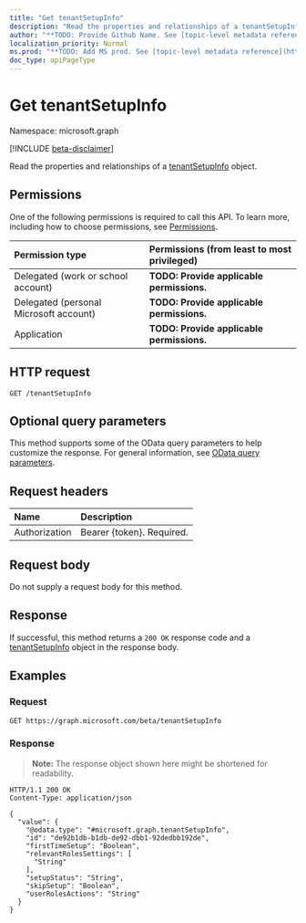 ```yaml
---
title: "Get tenantSetupInfo"
description: "Read the properties and relationships of a tenantSetupInfo object."
author: "**TODO: Provide Github Name. See [topic-level metadata reference](https://msgo.azurewebsites.net/add/document/guidelines/metadata.html#topic-level-metadata)**"
localization_priority: Normal
ms.prod: "**TODO: Add MS prod. See [topic-level metadata reference](https://msgo.azurewebsites.net/add/document/guidelines/metadata.html#topic-level-metadata)**"
doc_type: apiPageType
---
```


# Get tenantSetupInfo
Namespace: microsoft.graph

[!INCLUDE [beta-disclaimer](../../includes/beta-disclaimer.md)]

Read the properties and relationships of a [tenantSetupInfo](../resources/tenantsetupinfo.md) object.

## Permissions
One of the following permissions is required to call this API. To learn more, including how to choose permissions, see [Permissions](/graph/permissions-reference).

|Permission type|Permissions (from least to most privileged)|
|:---|:---|
|Delegated (work or school account)|**TODO: Provide applicable permissions.**|
|Delegated (personal Microsoft account)|**TODO: Provide applicable permissions.**|
|Application|**TODO: Provide applicable permissions.**|

## HTTP request

<!-- {
  "blockType": "ignored"
}
-->
``` http
GET /tenantSetupInfo
```

## Optional query parameters
This method supports some of the OData query parameters to help customize the response. For general information, see [OData query parameters](/graph/query-parameters).

## Request headers
|Name|Description|
|:---|:---|
|Authorization|Bearer {token}. Required.|

## Request body
Do not supply a request body for this method.

## Response

If successful, this method returns a `200 OK` response code and a [tenantSetupInfo](../resources/tenantsetupinfo.md) object in the response body.

## Examples

### Request
<!-- {
  "blockType": "request",
  "name": "get_tenantsetupinfo"
}
-->
``` http
GET https://graph.microsoft.com/beta/tenantSetupInfo
```


### Response
>**Note:** The response object shown here might be shortened for readability.
<!-- {
  "blockType": "response",
  "truncated": true,
  "@odata.type": "microsoft.graph.tenantSetupInfo"
}
-->
``` http
HTTP/1.1 200 OK
Content-Type: application/json

{
  "value": {
    "@odata.type": "#microsoft.graph.tenantSetupInfo",
    "id": "de92b1db-b1db-de92-dbb1-92dedbb192de",
    "firstTimeSetup": "Boolean",
    "relevantRolesSettings": [
      "String"
    ],
    "setupStatus": "String",
    "skipSetup": "Boolean",
    "userRolesActions": "String"
  }
}
```

